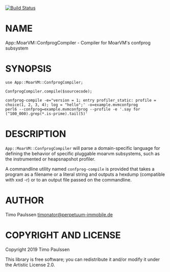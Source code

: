 [![Build Status](https://travis-ci.org/timo/App-MoarVM-ConfprogCompiler.svg?branch=master)](https://travis-ci.org/timo/App-MoarVM-ConfprogCompiler)

NAME
====

App::MoarVM::ConfprogCompiler - Compiler for MoarVM's confprog subsystem

SYNOPSIS
========

```perl6
use App::MoarVM::ConfprogCompiler;

ConfprogCompiler.compile($sourcecode);
```

    confprog-compile -e="version = 1; entry profiler_static: profile = choice(1, 2, 3, 4); log = "hello";' -o=example.mvmconfprog
    perl6 --confprog=example.mvmconfprog --profile -e '.say for (^100_000).grep(*.is-prime).tail(5)'

DESCRIPTION
===========

`App::MoarVM::ConfprogCompiler` will parse a domain-specific language for defining the behavior of specific pluggable moarvm subsystems, such as the instrumented or heapsnapshot profiler.

A commandline utility named `confprog-compile` is provided that takes a program as a filename or a literal string and outputs a hexdump (compatible with xxd -r) or to an output file passed on the commandline.

AUTHOR
======

Timo Paulssen <timonator@perpetuum-immobile.de>

COPYRIGHT AND LICENSE
=====================

Copyright 2019 Timo Paulssen

This library is free software; you can redistribute it and/or modify it under the Artistic License 2.0.

